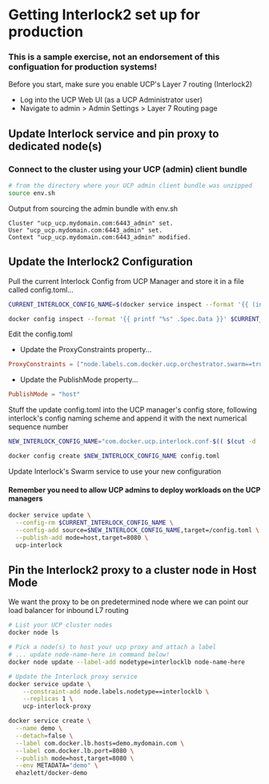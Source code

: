 # Getting Interlock2 set up for production

### This is a sample exercise, not an endorsement of this configuation for production systems!

Before you start, make sure you enable UCP's Layer 7 routing (Interlock2)

* Log into the UCP Web UI (as a UCP Administrator user)
* Navigate to admin > Admin Settings > Layer 7 Routing page

## Update Interlock service and pin proxy to dedicated node(s)

### Connect to the cluster using your UCP (admin) client bundle

```bash
# from the directory where your UCP admin client bundle was unzipped
source env.sh
```

Output from sourcing the admin bundle with env.sh

```console
Cluster "ucp_ucp.mydomain.com:6443_admin" set.
User "ucp_ucp.mydomain.com:6443_admin" set.
Context "ucp_ucp.mydomain.com:6443_admin" modified.
```

## Update the Interlock2 Configuration

Pull the current Interlock Config from UCP Manager and store it in a file called config.toml...

```bash
CURRENT_INTERLOCK_CONFIG_NAME=$(docker service inspect --format '{{ (index .Spec.TaskTemplate.ContainerSpec.Configs 0).ConfigName }}' ucp-interlock)

docker config inspect --format '{{ printf "%s" .Spec.Data }}' $CURRENT_INTERLOCK_CONFIG_NAME > config.toml
```

Edit the config.toml

* Update the ProxyConstraints property...

```toml
ProxyConstraints = ["node.labels.com.docker.ucp.orchestrator.swarm==true", "node.platform.os==linux", "node.labels.nodetype==interlocklb"]

```
* Update the PublishMode property...

```toml
PublishMode = "host"
```

Stuff the update config.toml into the UCP manager's config store, following interlock's config naming scheme and append it with the next numerical sequence number

```bash
NEW_INTERLOCK_CONFIG_NAME="com.docker.ucp.interlock.conf-$(( $(cut -d '-' -f 2 <<< "$CURRENT_INTERLOCK_CONFIG_NAME") + 1 ))"

docker config create $NEW_INTERLOCK_CONFIG_NAME config.toml
```

Update Interlock's Swarm service to use your new configuration

#### Remember you need to allow UCP admins to deploy workloads on the UCP managers

```bash
docker service update \
  --config-rm $CURRENT_INTERLOCK_CONFIG_NAME \
  --config-add source=$NEW_INTERLOCK_CONFIG_NAME,target=/config.toml \
  --publish-add mode=host,target=8080 \
  ucp-interlock
```

## Pin the Interlock2 proxy to a cluster node in Host Mode

We want the proxy to be on predetermined node where we can point our load balancer for inbound L7 routing

```bash
# List your UCP cluster nodes
docker node ls

# Pick a node(s) to host your ucp proxy and attach a label
# ... update node-name-here in command below!
docker node update --label-add nodetype=interlocklb node-name-here

# Update the Interlock proxy service 
docker service update \
    --constraint-add node.labels.nodetype==interlocklb \
    --replicas 1 \
    ucp-interlock-proxy
```

```bash
docker service create \
  --name demo \
  --detach=false \
  --label com.docker.lb.hosts=demo.mydomain.com \
  --label com.docker.lb.port=8080 \
  --publish mode=host,target=8080 \
  --env METADATA="demo" \
  ehazlett/docker-demo


```